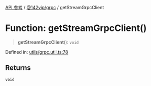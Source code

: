 [API 参考](../../../index.md) / [@142vip/grpc](../index.md) / getStreamGrpcClient

# Function: getStreamGrpcClient()

> **getStreamGrpcClient**(): `void`

Defined in: [utils/grpc.util.ts:78](https://github.com/142vip/core-x/blob/15d5bc9ef4bece78c0e60bdf074a2d245f625100/packages/grpc/src/utils/grpc.util.ts#L78)

## Returns

`void`
